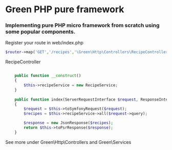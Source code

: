 # Green PHP pure framework

### Implementing pure PHP micro framework from scratch using some popular components.

Register your route in web/index.php

```php
$router->map('GET','/recipes','\Green\Http\Controllers\RecipeController::index');
```

RecipeController

```php

    public function __construct()
    {
        $this->recipeService = new RecipeService;
    }
    
    public function index(ServerRequestInterface $request, ResponseInterface $response)
    {
        $request = $this->toSymfonyRequest($request);
        $recipes = $this->recipeService->all($request->query);

        $response = new JsonResponse($recipes);
        return $this->toPsrResponse($response);
    }
```

See more under Green\Http\Controllers and Green\Services

